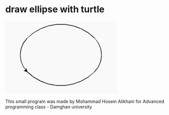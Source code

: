 # draw ellipse with turtle

<img src="./ellipse-result.png"  width="350" title="draw-ellipse-with-turtle"/>

This small program was made by Mohammad Hosein Alikhani for Advanced programming class - Damghan university
